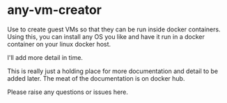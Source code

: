 # any-vm-creator
Use to create guest VMs so that they can be run inside docker containers.  Using this, you can install any OS you like and have it run in a docker container on your linux docker host.

I'll add more detail in time.

This is really just a holding place for more documentation and detail to be added later.
The meat of the documentation is on docker hub.

Please raise any questions or issues here.
